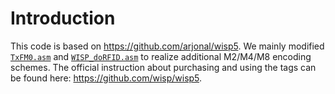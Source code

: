 # Introduction
This code is based on https://github.com/arjonal/wisp5. We mainly modified [`TxFM0.asm`](CCS/wisp-base/RFID/TxFM0.asm) and [`WISP_doRFID.asm`](CCS/wisp-base/RFID/WISP_doRFID.asm) to realize additional M2/M4/M8 encoding schemes. The official instruction about purchasing and using the tags can be found here: https://github.com/wisp/wisp5.

